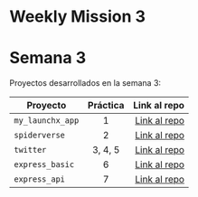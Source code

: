# Weekly Mission 3
# Semana 3 

Proyectos desarrollados en la semana 3:

| Proyecto | Práctica | Link al repo |
| ------------- |:-------------:| -----:|
|`my_launchx_app`|1|[Link al repo](https://github.com/rosaainz/my_launchx_app.git)|
|`spiderverse`|2|[Link al repo](https://github.com/rosaainz/spiderverse.git)|
|`twitter`|3, 4, 5|[Link al repo](https://github.com/rosaainz/twitter.git)|
|`express_basic`|6|[Link al repo](https://github.com/LaunchX-InnovaccionVirtual/MissionNodeJS)|
|`express_api`|7|[Link al repo](https://github.com/LaunchX-InnovaccionVirtual/MissionNodeJS)|